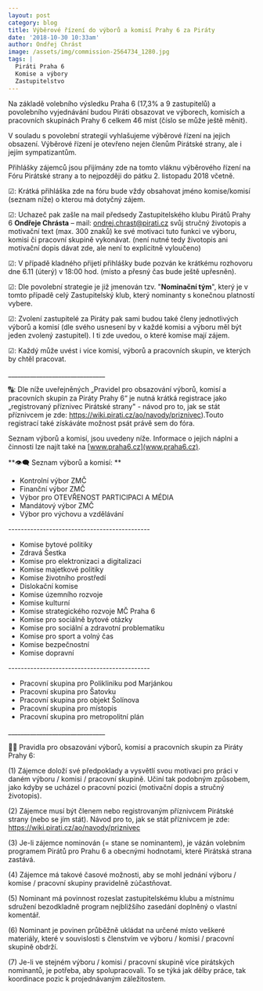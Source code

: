 ```yaml
---
layout: post
category: blog
title: Výběrové řízení do výborů a komisí Prahy 6 za Piráty
date: '2018-10-30 10:33am'
author: Ondřej Chrást
image: /assets/img/commission-2564734_1280.jpg
tags: |
  Piráti Praha 6
  Komise a výbory
  Zastupitelstvo
---
```

Na základě volebního výsledku Praha 6 (17,3% a 9 zastupitelů) a povolebního vyjednávání budou Piráti obsazovat ve výborech, komisích a pracovních skupinách Prahy 6 celkem 46 míst (číslo se může ještě měnit).

V souladu s povolební strategií vyhlašujeme výběrové řízení na jejich obsazení. Výběrové řízení je otevřeno nejen členům Pirátské strany, ale i jejím sympatizantům.

Přihlášky zájemců jsou přijímány zde na tomto vláknu výběrového řízení na Fóru Pirátské strany a to nejpozději do pátku 2. listopadu 2018 včetně.

☑: Krátká přihláška zde na fóru bude vždy obsahovat jméno komise/komisí (seznam níže) o kterou má dotyčný zájem. 

☑: Uchazeč pak zašle na mail předsedy Zastupitelského klubu Pirátů Prahy 6 **Ondřeje Chrásta** – mail: ondrej.chrast@pirati.cz svůj stručný životopis a motivační text (max. 300 znaků) ke své motivaci tuto funkci ve výboru, komisi či pracovní skupině vykonávat. (není nutné tedy životopis ani motivační dopis dávat zde, ale není to explicitně vyloučeno)

☑: V případě kladného přijetí přihlášky bude pozván ke krátkému rozhovoru dne 6.11 (úterý) v 18:00 hod. (místo a přesný čas bude ještě upřesněn). 

☑: Dle povolební strategie je již jmenován tzv. "**Nominační tým**", který je v tomto případě celý Zastupitelský klub, který nominanty s konečnou platností vybere. 

☑: Zvolení zastupitelé za Piráty pak sami budou také členy jednotlivých výborů a komisí (dle svého usnesení by v každé komisi a výboru měl být jeden zvolený zastupitel). I ti zde uvedou, o které komise mají zájem. 

☑: Každý může uvést i více komisí, výborů a pracovních skupin, ve kterých by chtěl pracovat.

\_\_\_\_\_\_\_\_\_\_\_\_\_\_\_\_\_\_\_\_\_\_\_\_\_\_\_\_\_\__

🔠: Dle níže uveřejněných „Pravidel pro obsazování výborů, komisí a pracovních skupin za Piráty Prahy 6“ je nutná krátká registrace jako „registrovaný příznivec Pirátské strany" - návod pro to, jak se stát příznivcem je zde: <https://wiki.pirati.cz/ao/navody/priznivec>).Touto registrací také získáváte možnost psát právě sem do fóra.

Seznam výborů a komisí, jsou uvedeny níže. Informace o jejich náplni a činnosti lze najít také na [www.praha6.cz](www.praha6.cz).

**👁️‍🗨️ Seznam výborů a komisí:
**

* Kontrolní výbor ZMČ
* Finanční výbor ZMČ
* Výbor pro OTEVŘENOST PARTICIPACI A MÉDIA 
* Mandátový výbor ZMČ
* Výbor pro výchovu a vzdělávání

\---------------------------------------------

* Komise bytové politiky
* Zdravá Šestka 
* Komise pro elektronizaci a digitalizaci 
* Komise majetkové politiky
* Komise životního prostředí
* Dislokační komise 
* Komise územního rozvoje
* Komise kulturní
* Komise strategického rozvoje MČ Praha 6
* Komise pro sociálně bytové otázky
* Komise pro sociální a zdravotní problematiku
* Komise pro sport a volný čas 
* Komise bezpečnostní
* Komise dopravní

\---------------------------------------------

* Pracovní skupina pro Polikliniku pod Marjánkou 
* Pracovní skupina pro Šatovku 
* Pracovní skupina pro objekt Šolínova 
* Pracovní skupina pro místopis 
* Pracovní skupina pro metropolitní plán 

\_\_\_\_\_\_\_\_\_\_\_\_\_\_\_\_\_\_\_\_\_\_\_\_\_\_\_\_\_\__

🏴‍☠️ Pravidla pro obsazování výborů, komisí a pracovních skupin za Piráty Prahy 6:

(1) Zájemce doloží své předpoklady a vysvětlí svou motivaci pro práci v daném výboru / komisi / pracovní skupině. Učiní tak podobným způsobem, jako kdyby se ucházel o pracovní pozici (motivační dopis a stručný životopis).

(2) Zájemce musí být členem nebo registrovaným příznivcem Pirátské strany (nebo se jím stát). Návod pro to, jak se stát příznivcem je zde: <https://wiki.pirati.cz/ao/navody/priznivec>

(3) Je-li zájemce nominován (= stane se nominantem), je vázán volebním programem Pirátů pro Prahu 6 a obecnými hodnotami, které Pirátská strana zastává.

(4) Zájemce má takové časové možnosti, aby se mohl jednání výboru / komise / pracovní skupiny pravidelně zúčastňovat.

(5) Nominant má povinnost rozeslat zastupitelskému klubu a místnímu sdružení bezodkladně program nejbližšího zasedání doplněný o vlastní komentář.

(6) Nominant je povinen průběžně ukládat na určené místo veškeré materiály, které v souvislosti s členstvím ve výboru / komisi / pracovní skupině obdrží.

(7) Je-li ve stejném výboru / komisi / pracovní skupině více pirátských nominantů, je potřeba, aby spolupracovali. To se týká jak dělby práce, tak koordinace pozic k projednávaným záležitostem.
